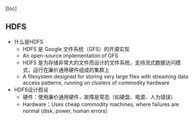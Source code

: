 [toc]

## HDFS

- 什么是HDFS
  - HDFS 是 Google 文件系统（GFS）的开源实现
  - An open-source implementation of GFS
  - HDFS 是为存储非常大的文件而设计的文件系统，支持流式数据访问模式，运行在廉价通用硬件组成的集群上
  - A filesystem designed for storing very large files with streaming data access patterns, running on clusters of commodity hardware
- HDFS设计假设
  - 硬件：使用廉价通用硬件，故障是常态（如硬盘、电源、人为错误）
  - Hardware：Uses cheap commodity machines, where failures are normal (disk, power, human errors)
